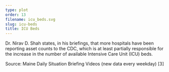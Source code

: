 ```yaml
---
type: plot
order: 13
filename: icu_beds.svg
slug: icu-beds
title: ICU Beds
---
```


Dr. Nirav D. Shah states, in his briefings, that more hospitals have been reporting asset counts to the CDC, which is at least partially responsible for the increase in the number of available Intensive Care Unit (ICU) beds.

Source: Maine Daily Situation Briefing Videos (new data every weekday) [3]
